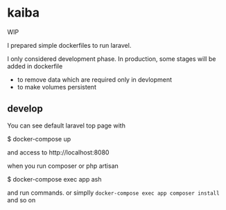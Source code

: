 # kaiba

WIP

I prepared simple dockerfiles to run laravel.


I only considered development phase.
In production, some stages will be added in dockerfile
 - to remove data which are required only in devlopment
 - to make volumes persistent

## develop
You can see default laravel top page with

$ docker-compose up

and access to http://localhost:8080

when you run composer or php artisan

$ docker-compose exec app ash

and run commands.
or simplly `docker-compose exec app composer install`  and so on
